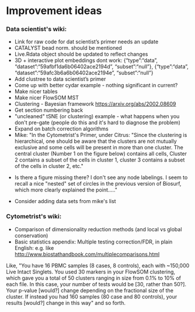 # Improvement ideas

### Data scientist's wiki:
* Link for raw code for dat scientist’s primer needs an update
* CATALYST bead norm. should be mentioned
* Live.Rdata object should be updated to reflect changes
* 3D + interactive plot embeddings dont work: {“type”:“data”, “dataset”:“59afbf1da6b06402ace2194d”, “subset”:“null”}, {“type”:“data”, “dataset”:“59afc3b6a6b06402ace2194e”, “subset”:“null”}
* Add clustree to data scientist’s primer
* Come up with better cydar example - nothing significant in current?
* Make nicer tables
* Make nicer FlowSOM MST
* Clustering - Bayesian framework https://arxiv.org/abs/2002.08609
* Get section numbering back
* "uncleaned" tSNE (or clustering) example - what happens when you don't pre-gate (people do this and it's hard to diagnose the problem)
* Expand on batch correction algorithms
* Mike: "In the Cytometrist's Primer, under Citrus:  "Since the clustering is hierarchical, one should be aware that the clusters are not mutually exclusive and some cells will be present in more than one cluster. The central cluster (Number 1 on the figure below) contains all cells, Cluster 2 contains a subset of the cells in cluster 1, cluster 3 contains a subset of the cells in cluster 2, etc."
- Is there a figure missing there?  I don't see any node labelings.  I seem to recall a nice "nested" set of circles in the previous version of Biosurf, which more clearly explained the point....."
* Consider adding data sets from mike's list

### Cytometrist's wiki:
* Comparison of dimensionality reduction methods (and local vs global conservation)
* Basic statistics appendix: Multiple testing correction/FDR, in plain English: e.g. like http://www.biostathandbook.com/multiplecomparisons.html

Like, "You have 16 PBMC samples (8 cases, 8 controls), each with ~150,000 Live Intact Singlets.  You used 30 markers in your FlowSOM clustering, which gave you a total of 50 clusters ranging in size from 0.1% to 10% of each file.  In this case, your number of tests would be [30, rather than 50?].  Your p-value [would?] change depending on the fractional size of the cluster.  If instead you had 160 samples (80 case and 80 controls), your results [would?] change in this way" and so forth.  
